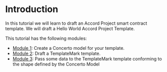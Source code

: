# Introduction

In this tutorial we will learn to draft an Accord Project smart contract template. We will draft a Hello World Accord Project Template.

This tutorial has the following modules:

- [Module 1](https://playground.accordproject.org/learn/module1): Create a Concerto model for your template.
- [Module 2](https://playground.accordproject.org/learn/module2): Draft a TemplateMark template.
- [Module 3](https://playground.accordproject.org/learn/module3): Pass some data to the TemplateMark template conforming to the shape defined by the Concerto Model